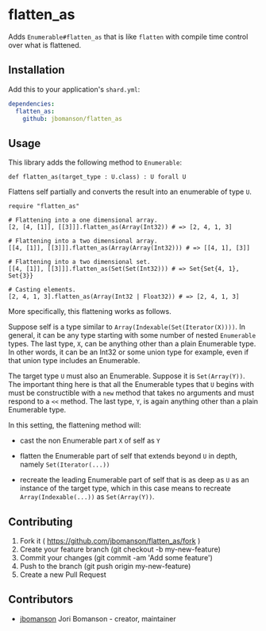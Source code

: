 # flatten_as

Adds `Enumerable#flatten_as` that is like `flatten` with compile time control
over what is flattened.

## Installation

Add this to your application's `shard.yml`:

```yaml
dependencies:
  flatten_as:
    github: jbomanson/flatten_as
```

## Usage

This library adds the following method to `Enumerable`:

```crystal
def flatten_as(target_type : U.class) : U forall U
```

Flattens self partially and converts the result into an enumerable of type
`U`.

```crystal
require "flatten_as"

# Flattening into a one dimensional array.
[2, [4, [1]], [[3]]].flatten_as(Array(Int32)) # => [2, 4, 1, 3]

# Flattening into a two dimensional array.
[[4, [1]], [[3]]].flatten_as(Array(Array(Int32))) # => [[4, 1], [3]]

# Flattening into a two dimensional set.
[[4, [1]], [[3]]].flatten_as(Set(Set(Int32))) # => Set{Set{4, 1}, Set{3}}

# Casting elements.
[2, 4, 1, 3].flatten_as(Array(Int32 | Float32)) # => [2, 4, 1, 3]
```

More specifically, this flattening works as follows.

Suppose self is a type similar to `Array(Indexable(Set(Iterator(X))))`.
In general, it can be any type starting with some number of nested
`Enumerable` types.
The last type, `X`, can be anything other than a plain Enumerable type.
In other words, it can be an Int32 or some union type for example, even if
that union type includes an Enumerable.

The target type `U` must also an Enumerable.
Suppose it is `Set(Array(Y))`.
The important thing here is that all the Enumerable types that `U` begins
with must be constructible with a `new` method that takes no arguments and
must respond to a `<<` method.
The last type, `Y`, is again anything other than a plain Enumerable type.

In this setting, the flattening method will:

- cast the non Enumerable part `X` of self as `Y`

- flatten the Enumerable part of self that extends beyond `U` in depth,
  namely `Set(Iterator(...))`

- recreate the leading Enumerable part of self that is as deep as `U` as an
  instance of the target type, which in this case means to recreate
  `Array(Indexable(...))` as `Set(Array(Y))`.

## Contributing

1. Fork it ( https://github.com/jbomanson/flatten_as/fork )
2. Create your feature branch (git checkout -b my-new-feature)
3. Commit your changes (git commit -am 'Add some feature')
4. Push to the branch (git push origin my-new-feature)
5. Create a new Pull Request

## Contributors

- [jbomanson](https://github.com/jbomanson) Jori Bomanson - creator, maintainer
